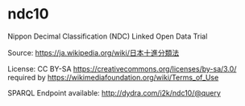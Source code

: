 # ndc10
Nippon Decimal Classification (NDC) Linked Open Data Trial

Source: https://ja.wikipedia.org/wiki/日本十進分類法

License: CC BY-SA https://creativecommons.org/licenses/by-sa/3.0/ required by https://wikimediafoundation.org/wiki/Terms_of_Use

SPARQL Endpoint available: http://dydra.com/i2k/ndc10/@query
